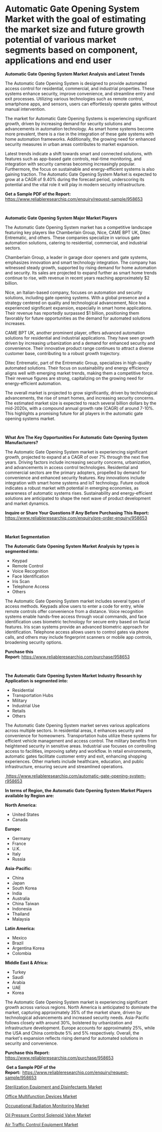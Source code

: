 <p><h1>Automatic Gate Opening System Market with the goal of estimating the market size and future growth potential of various market segments based on component, applications and end user</h1></p><p><strong>Automatic Gate Opening System Market Analysis and Latest Trends</strong></p>
<p><p>The Automatic Gate Opening System is designed to provide automated access control for residential, commercial, and industrial properties. These systems enhance security, improve convenience, and streamline entry and exit processes. Utilizing various technologies such as remote control, smartphone apps, and sensors, users can effortlessly operate gates without manual intervention.</p><p>The market for Automatic Gate Opening Systems is experiencing significant growth, driven by increasing demand for security solutions and advancements in automation technology. As smart home systems become more prevalent, there is a rise in the integration of these gate systems with home automation frameworks. Additionally, the growing need for enhanced security measures in urban areas contributes to market expansion.</p><p>Latest trends indicate a shift towards smart and connected solutions, with features such as app-based gate controls, real-time monitoring, and integration with security cameras becoming increasingly popular. Furthermore, the focus on sustainable and energy-efficient systems is also gaining traction. The Automatic Gate Opening System Market is expected to grow at a CAGR of 9.40% during the forecast period, underscoring its potential and the vital role it will play in modern security infrastructure.</p></p>
<p><strong>Get a Sample PDF of the Report:&nbsp;</strong> <a href="https://www.reliableresearchiq.com/enquiry/request-sample/958653?utm_campaign=1082&utm_medium=2&utm_source=Github&utm_content=ia&utm_term=08042025&utm_id=automatic-gate-opening-system">https://www.reliableresearchiq.com/enquiry/request-sample/958653</a></p>
<p>&nbsp;</p>
<p><strong>Automatic Gate Opening System Major Market Players</strong></p>
<p><p>The Automatic Gate Opening System market has a competitive landscape featuring key players like Chamberlain Group, Nice, CAME BPT UK, Ditec Entrematic, and others. These companies specialize in various gate automation solutions, catering to residential, commercial, and industrial sectors.</p><p>Chamberlain Group, a leader in garage door openers and gate systems, emphasizes innovation and smart technology integration. The company has witnessed steady growth, supported by rising demand for home automation and security. Its sales are projected to expand further as smart home trends continue to rise, with revenue in recent years reaching approximately $2 billion.</p><p>Nice, an Italian-based company, focuses on automation and security solutions, including gate opening systems. With a global presence and a strategy centered on quality and technological advancement, Nice has experienced significant expansion, especially in smart home applications. Their revenue has reportedly surpassed $1 billion, positioning them favorably for future opportunities as the demand for automated solutions increases.</p><p>CAME BPT UK, another prominent player, offers advanced automation solutions for residential and industrial applications. They have seen growth driven by increasing urbanization and a demand for enhanced security and convenience. Their innovative product range continues to attract a diverse customer base, contributing to a robust growth trajectory.</p><p>Ditec Entrematic, part of the Entrematic Group, specializes in high-quality automated solutions. Their focus on sustainability and energy efficiency aligns well with emerging market trends, making them a competitive force. Their revenue figures are strong, capitalizing on the growing need for energy-efficient automation.</p><p>The overall market is projected to grow significantly, driven by technological advancements, the rise of smart homes, and increasing security concerns. The estimated market size is expected to reach several billion dollars by the mid-2020s, with a compound annual growth rate (CAGR) of around 7-10%. This highlights a promising future for all players in the automatic gate opening systems market.</p></p>
<p>&nbsp;</p>
<p><strong>What Are The Key Opportunities For Automatic Gate Opening System Manufacturers?</strong></p>
<p><p>The Automatic Gate Opening System market is experiencing significant growth, projected to expand at a CAGR of over 7% through the next five years. Driving factors include increasing security concerns, urbanization, and advancements in access control technologies. Residential and commercial sectors are the primary adopters, propelled by demand for convenience and enhanced security features. Key innovations include integration with smart home systems and IoT technology. Future outlook indicates a robust market with potential in emerging economies, as awareness of automatic systems rises. Sustainability and energy-efficient solutions are anticipated to shape the next wave of product development and market dynamics.</p></p>
<p><strong>Inquire or Share Your Questions If Any Before Purchasing This Report:</strong> <a href="https://www.reliableresearchiq.com/enquiry/pre-order-enquiry/958653?utm_campaign=1082&utm_medium=2&utm_source=Github&utm_content=ia&utm_term=08042025&utm_id=automatic-gate-opening-system">https://www.reliableresearchiq.com/enquiry/pre-order-enquiry/958653</a></p>
<p>&nbsp;</p>
<p><strong>Market Segmentation</strong></p>
<p><strong>The Automatic Gate Opening System Market Analysis by types is segmented into:</strong></p>
<p><ul><li>Keypad</li><li>Remote Control</li><li>Voice Recognition</li><li>Face Identification</li><li>Iris Scan</li><li>Telephone Access</li><li>Others</li></ul></p>
<p><p>The Automatic Gate Opening System market includes several types of access methods. Keypads allow users to enter a code for entry, while remote controls offer convenience from a distance. Voice recognition systems enable hands-free access through vocal commands, and face identification uses biometric technology for secure entry based on facial features. Iris scan systems provide an advanced biometric approach for identification. Telephone access allows users to control gates via phone calls, and others may include fingerprint scanners or mobile app controls, broadening security options.</p></p>
<p><strong>Purchase this Report:&nbsp;</strong><a href="https://www.reliableresearchiq.com/purchase/958653?utm_campaign=1082&utm_medium=2&utm_source=Github&utm_content=ia&utm_term=08042025&utm_id=automatic-gate-opening-system">https://www.reliableresearchiq.com/purchase/958653</a></p>
<p>&nbsp;</p>
<p><strong>The Automatic Gate Opening System Market Industry Research by Application is segmented into:</strong></p>
<p><ul><li>Residential</li><li>Transportation Hubs</li><li>Military</li><li>Industrial Use</li><li>Retails</li><li>Others</li></ul></p>
<p><p>The Automatic Gate Opening System market serves various applications across multiple sectors. In residential areas, it enhances security and convenience for homeowners. Transportation hubs utilize these systems for efficient vehicle management and access control. The military benefits from heightened security in sensitive areas. Industrial use focuses on controlling access to facilities, improving safety and workflow. In retail environments, automatic gates facilitate customer entry and exit, enhancing shopping experiences. Other markets include healthcare, education, and public infrastructure, ensuring secure and streamlined operations.</p></p>
<p><a href="https://www.reliableresearchiq.com/automatic-gate-opening-system-r958653?utm_campaign=1082&utm_medium=2&utm_source=Github&utm_content=ia&utm_term=08042025&utm_id=automatic-gate-opening-system">&nbsp;https://www.reliableresearchiq.com/automatic-gate-opening-system-r958653</a></p>
<p><strong>In terms of Region, the Automatic Gate Opening System Market Players available by Region are:</strong></p>
<p>
    <p> <strong> North America: </strong>
        <ul>
            <li>United States</li>
            <li>Canada</li>
        </ul>
        </p> 
    <p> <strong> Europe: </strong>
        <ul>
            <li>Germany</li>
            <li>France</li>
            <li>U.K.</li>
            <li>Italy</li>
            <li>Russia</li>
        </ul>
        </p> 
    <p> <strong> Asia-Pacific: </strong>
        <ul>
            <li>China</li>
            <li>Japan</li>
            <li>South Korea</li>
            <li>India</li>
            <li>Australia</li>
            <li>China Taiwan</li>
            <li>Indonesia</li>
            <li>Thailand</li>
            <li>Malaysia</li>
        </ul>
        </p> 
    <p> <strong> Latin America: </strong>
        <ul>
            <li>Mexico</li>
            <li>Brazil</li>
            <li>Argentina Korea</li>
            <li>Colombia</li>
        </ul>
        </p> 
    <p> <strong> Middle East & Africa: </strong>
        <ul>
            <li>Turkey</li>
            <li>Saudi</li>
            <li>Arabia</li>
            <li>UAE</li>
            <li>Korea</li>
        </ul>
    </p>
    </p>
<p><p>The Automatic Gate Opening System market is experiencing significant growth across various regions. North America is anticipated to dominate the market, capturing approximately 35% of the market share, driven by technological advancements and increased security needs. Asia-Pacific follows closely with around 30%, bolstered by urbanization and infrastructure development. Europe accounts for approximately 25%, while the USA and China contribute 5% and 5% respectively. Overall, the market's expansion reflects rising demand for automated solutions in security and convenience.</p></p>
<p><strong>Purchase this Report: </strong><a href="https://www.reliableresearchiq.com/purchase/958653?utm_campaign=1082&utm_medium=2&utm_source=Github&utm_content=ia&utm_term=08042025&utm_id=automatic-gate-opening-system">https://www.reliableresearchiq.com/purchase/958653</a></p>
<p>&nbsp;<strong>Get a Sample PDF of the Report:&nbsp;&nbsp;</strong><a href="https://www.reliableresearchiq.com/enquiry/request-sample/958653?utm_campaign=1082&utm_medium=2&utm_source=Github&utm_content=ia&utm_term=08042025&utm_id=automatic-gate-opening-system">https://www.reliableresearchiq.com/enquiry/request-sample/958653</a></p>
<p><strong></strong></p>
<p><p><a href="https://github.com/owaysusing/Market-Research-Report-List-1/blob/main/sterilization-equipment-and-disinfectants-market.md?utm_campaign=1082&utm_medium=2&utm_source=Github&utm_content=ia&utm_term=08042025&utm_id=automatic-gate-opening-system">Sterilization Equipment and Disinfectants Market</a></p><p><a href="https://github.com/gambokaiohjr/Market-Research-Report-List-1/blob/main/office-multifunction-devices-market.md?utm_campaign=1082&utm_medium=2&utm_source=Github&utm_content=ia&utm_term=08042025&utm_id=automatic-gate-opening-system">Office Multifunction Devices Market</a></p><p><a href="https://github.com/skoppmerlib9/Market-Research-Report-List-1/blob/main/occupational-radiation-monitoring-market.md?utm_campaign=1082&utm_medium=2&utm_source=Github&utm_content=ia&utm_term=08042025&utm_id=automatic-gate-opening-system">Occupational Radiation Monitoring Market</a></p><p><a href="https://github.com/monacaquddus/Market-Research-Report-List-1/blob/main/oil-pressure-control-solenoid-valve-market.md?utm_campaign=1082&utm_medium=2&utm_source=Github&utm_content=ia&utm_term=08042025&utm_id=automatic-gate-opening-system">Oil Pressure Control Solenoid Valve Market</a></p><p><a href="https://github.com/aijazdeitzbq/Market-Research-Report-List-1/blob/main/air-traffic-control-equipment-market.md?utm_campaign=1082&utm_medium=2&utm_source=Github&utm_content=ia&utm_term=08042025&utm_id=automatic-gate-opening-system">Air Traffic Control Equipment Market</a></p></p>